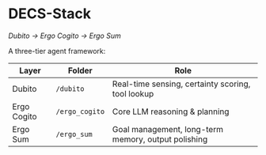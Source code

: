 # DECS-Stack
*Dubito → Ergo Cogito → Ergo Sum*

A three-tier agent framework:

| Layer | Folder | Role |
|-------|--------|------|
| Dubito | `/dubito` | Real-time sensing, certainty scoring, tool lookup |
| Ergo Cogito | `/ergo_cogito` | Core LLM reasoning & planning |
| Ergo Sum | `/ergo_sum` | Goal management, long-term memory, output polishing |
